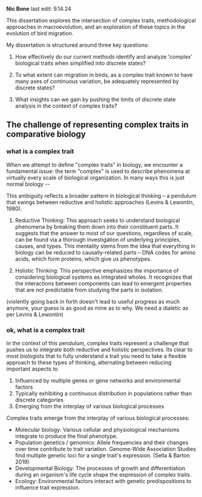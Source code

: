 **Nic Bone**
last edit: 9.14.24

This dissertation explores the intersection of complex traits, methodological approaches in macroevolution, and an exploration of these topics in the evolution of bird migration.

My dissertation is structured around three key questions:

1. How effectively do our current methods identify and analyze 'complex' biological traits when simplified into discrete states?

2. To what extent can migration in birds, as a complex trait known to have many axes of continuous variation, be adequately represented by discrete states?

3. What insights can we gain by pushing the limits of discrete state analysis in the context of complex traits?

## The challenge of representing complex traits in comparative biology

### what is a complex trait 

When we attempt to define "complex traits" in biology, we encounter a fundamental issue: the term "complex" is used to describe phenomena at virtually every scale of biological organization. In many ways this is just normal biology -- 

 This ambiguity reflects a broader pattern in biological thinking – a pendulum that swings between reductive and holistic approaches (Levins & Lewontin, 1980). 

1. Reductive Thinking: This approach seeks to understand biological phenomena by breaking them down into their constituent parts. It suggests that the answer to most of our questions, regardless of scale, can be found via a thorough investigation of underlying principles, causes, and types. This mentality stems from the idea that everything in biology can be reduced to causally-related parts – DNA codes for amino acids, which form proteins, which give us phenotypes.

2. Holistic Thinking: This perspective emphasizes the importance of considering biological systems as integrated wholes. It recognizes that the interactions between components can lead to emergent properties that are not predictable from studying the parts in isolation.

(violently going back in forth doesn't lead to useful progress as much anymore, your guess is as good as mine as to why. We need a dialetic as per Levins & Lewontin)

### ok, what is a complex trait 
In the context of this pendulum, complex traits represent a challenge that pushes us to integrate both reductive and holistic perspectives. Its clear to most biologists that to fully understand a trait you need to take a flexible approach to these types of thinking, alternating between reducing important aspects to 

1. Influenced by multiple genes or gene networks and environmental factors
2. Typically exhibiting a continuous distribution in populations rather than discrete categories
3. Emerging from the interplay of various biological processes

Complex traits emerge from the interplay of various biological processes:

* Molecular biology: Various cellular and physiological mechanisms integrate to produce the final phenotype.
* Population genetics / genomics: Allele frequencies and their changes over time contribute to trait variation. Genome-Wide Association Studies find multiple genetic loci for a single trait's expression. (Sella & Barton 2019)
* Developmental Biology: The processes of growth and differentiation during an organism's life cycle shape the expression of complex traits.
* Ecology: Environmental factors interact with genetic predispositions to influence trait expression.

